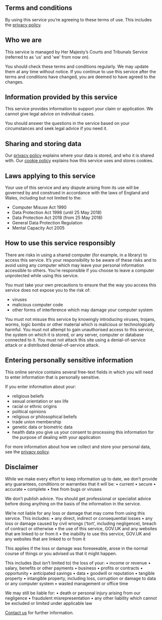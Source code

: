 ## Terms and conditions
By using this service you’re agreeing to these terms of use. This includes the [privacy policy](#).

## Who we are
This service is managed by Her Majesty’s Courts and Tribunals Service (referred to as 'us' and 'we' from now on).

You should check these terms and conditions regularly. We may update them at any time without notice. If you continue to use this service after the terms and conditions have changed, you are deemed to have agreed to the changes.

## Information provided by this service
This service provides information to support your claim or application. We cannot give legal advice on individual cases. 

You should answer the questions in the service based on your circumstances and seek legal advice if you need it.

## Sharing and storing data
Our [privacy policy](#) explains where your data is stored, and who it is shared with. Our [cookie policy](#) explains how this service uses and stores cookies.

## Laws applying to this service
Your use of this service and any dispute arising from its use will be governed by and construed in accordance with the laws of England and Wales, including but not limited to the:
* Computer Misuse Act 1990
* Data Protection Act 1998 (until 25 May 2018)
* Data Protection Act 2018 (from 25 May 2018)
* General Data Protection Regulation
* Mental Capacity Act 2005

## How to use this service responsibly 
There are risks in using a shared computer (for example, in a library) to access this service. It’s your responsibility to be aware of these risks and to avoid using any computer which may leave your personal information accessible to others. You’re responsible if you choose to leave a computer unprotected while using this service.

You must take your own precautions to ensure that the way you access this service does not expose you to the risk of:
* viruses 
* malicious computer code
* other forms of interference which may damage your computer system

You must not misuse this service by knowingly introducing viruses, trojans, worms, logic bombs or other material which is malicious or technologically harmful. You must not attempt to gain unauthorised access to this service, the system on which it is stored, or any server, computer or database connected to it. You must not attack this site using a denial-of-service attack or a distributed denial-of-service attack.

## Entering personally sensitive information
This online service contains several free-text fields in which you will need to enter information that is personally sensitive. 

If you enter information about your:
* religious beliefs
* sexual orientation or sex life
* racial or ethnic origins
* political opinions
* religious or philosophical beliefs
* trade union membership
* genetic data or biometric data
* health data
you give us your consent to processing this information for the purpose of dealing with your application

For more information about how we collect and store your personal data, see the [privacy policy](#).

## Disclaimer
While we make every effort to keep information up to date, we don’t provide any guarantees, conditions or warranties that it will be:
	•	current
	•	secure
	•	accurate
	•	complete
	•	free from bugs or viruses

We don’t publish advice. You should get professional or specialist advice before doing anything on the basis of the information in the service.

We’re not liable for any loss or damage that may come from using this service. This includes:
	•	any direct, indirect or consequential losses
	•	any loss or damage caused by civil wrongs (‘tort’, including negligence), breach of contract or otherwise
	•	the use of this service, GOV.UK and any websites that are linked to or from it
	•	the inability to use this service, GOV.UK and any websites that are linked to or from it

This applies if the loss or damage was foreseeable, arose in the normal course of things or you advised us that it might happen.

This includes (but isn’t limited to) the loss of your:
	•	income or revenue
	•	salary, benefits or other payments
	•	business
	•	profits or contracts
	•	opportunity
	•	anticipated savings
	•	data
	•	goodwill or reputation
	•	tangible property
	•	intangible property, including loss, corruption or damage to data or any computer system
	•	wasted management or office time

We may still be liable for:
	•	death or personal injury arising from our negligence
	•	fraudulent misrepresentation
	•	any other liability which cannot be excluded or limited under applicable law
  
[Contact us](#) for further information. 
